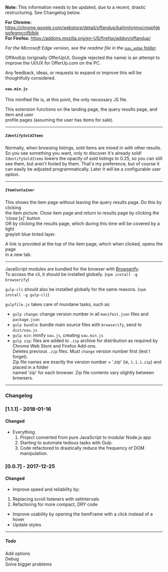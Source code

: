 **Note:** This information needs to be updated, due to a recent, drastic restructuring. See Changelog below.  

**For Chrome:** https://chrome.google.com/webstore/detail/offandup/kaihmhnjmocmppfgkpofegmccjfblbik  
**For Firefox:** https://addons.mozilla.org/en-US/firefox/addon/offandup/  

*For the Microsoft Edge version, see the readme file in the [`oau_edge` folder](https://github.com/bnoden/OffAndUp/tree/master/oau_edge).*  

OffAndUp (originally OfferUpUI, Google rejected the name) is an attempt to improve the UI/UX
for OfferUp.com on the PC.  

Any feedback, ideas, or requests to expand or improve this will be thoughtfully considered.  

#### `oau.min.js`  
This minified file is, at this point, the only necessary JS file.  

This extension functions on the landing page, the query results page, and item and user  
profile pages (assuming the user has items for sale).
___  

##### `IdentifySoldItems`  
Normally, when browsing listings, sold items are mixed in with other results.
So you see something you want, only to discover it's already sold!  
`IdentifySoldItems` lowers the opacity of sold listings to 0.25, so you can still
see them, but aren't fooled by them. That's my preference, but of course it can easily
be adjusted programmatically. Later it will be a configurable user *option*.
___  

##### `ItemContainer`  
This shows the item page without leaving the query results page.  Do this by clicking    
the item picture. Close item page and return to results page by clicking the 'close [x]' button  
OR by clicking the results page, which during this time will be covered by a light  
grayish blue tinted layer.  

A link is provided at the top of the item page, which when clicked, opens the page  
in a new tab.  
___  
JavaScript modules are bundled for the browser with [Browserify](https://github.com/browserify/browserify).  
To access the cli, it should be installed globally. (`npm install -g browserify`)  

`gulp-cli` should also be installed globally for the same reasons. (`npm install -g gulp-cli`)  
  
`gulpfile.js` takes care of mundane tasks, such as:  
* `gulp change`: change version number in all `manifest.json` files and `package.json`  
* `gulp bundle`: bundle main source files with `browserify`, send to `dist/oau.js`
* `gulp min`: minify `oau.js`, creating `oau.min.js`
* `gulp zip`: files are added to `.zip` archive for distribution as required by Chrome Web Store and Firefox Add-ons.  
                Deletes previous `.zip` files. Must `change` version number first (lest I forget).  
                Zip file names are exactly the version number + '.zip' (ie, `1.1.1.zip`) and placed in a folder  
                named 'zip' for each browser. Zip file contents vary slightly between browsers.  

___  
### Changelog  

### [1.1.1] - 2018-01-16  
#### Changed  
- Everything
  1. Project converted from pure JavaScript to modular Node.js app
  2. Starting to automate tedious tasks with Gulp.
  3. Code refactored to drastically reduce the frequency of DOM manipulation.

### [0.0.7] - 2017-12-25  
#### Changed  
- Improve speed and reliability by:
 1. Replacing scroll listeners with setIntervals
 2. Refactoring for more compact, DRY code

- Improve usability by opening the itemFrame with a click instead of a hover  
- Update styles   
___  

##### Todo  
Add options  
Debug  
Solve bigger problems  
